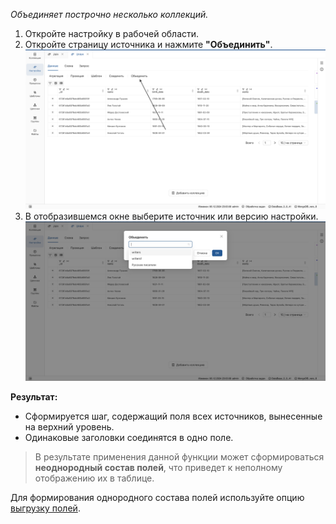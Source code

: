 _Объединяет построчно несколько коллекций._

1. Откройте настройку в рабочей области.
2. Откройте страницу источника и нажмите **"Объединить"**.
 ![1_Union.png](../../images/4_Nastroyka/4_2_Preobrasovanuya/4_2_5_Union/1_Union.png)
3. В отобразившемся окне выберите источник или версию настройки.
 ![2_Union_choose_source.png](../../images/4_Nastroyka/4_2_Preobrasovanuya/4_2_5_Union/2_Union_choose_source.png)

**Результат:**

- Сформируется шаг, содержащий поля всех источников, вынесенные на верхний уровень.
- Одинаковые заголовки соединятся в одно поле.

> В результате применения данной функции может сформироваться **неоднородный состав полей**, что приведет к неполному отображению их в таблице.  

Для формирования однородного состава полей используйте опцию [выгрузку полей](Таблица%20коллекции.md#выгрузка-полей).
